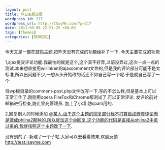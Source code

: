 ```yaml
--- 
layout: post
title: 今日主题进展
wordpress_id: 217
wordpress_url: http://ISayMe.com/?p=217
date: 2011-09-05 22:51:25 +08:00
tags: [Themes]
categories: [唠唠叨叨]
---
```

今天又是一直在鼓捣主题,把昨天没有完成的功能给补了一下.
今天主要完成的功能

1,ajax提交评论功能.我最怕的就是这个,这个真不好弄,以前没弄过,这次一点一点的测试.本来想直接用willinkan的ajaxcomment文件的,但是我的评论部分可能不是太标准,所以出问题不少,一想从头开始改的话还不如自己写一个呢.于是就自己写了一个.

将wp根目录的comment-post.php文件改写一下,写的不怎么样,但是基本上可以正常工作了.刚刚用opera FireFox和Chrome都测试了.可以正常评论.
发评论前对邮箱进行检查,防止冒充管理员.
加上了小墙,防spam用的.

2,回复别人的时候添加 @某人.由于这个主题的回复部分我不打算做成嵌套评论而是做成philna2那种的.所以就加这个@回复.这个功能的代码是直接从philna2中拿过来的.我就按照这个主题改了一下.

没有别的了.
新建了一个子站,大家可以去看看效果,欢迎反馈 <http://test.isayme.com>

